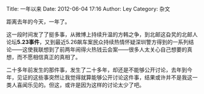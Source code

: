 Title: 一年以来
Date: 2012-06-04 17:16
Author: Ley
Category: 杂文

距离去年的今天，一年了。

这一段时间发了了挺多事，从微博上持续升温的方韩之争，到北邮这旮旯的北邮人论坛**5.23事件**，又到最近5.26飙车案民众持续热情怀疑深圳警方得到的一系列结论——这使我联想到了前两年闹得火热钱云会案——很多人太关心自己想要的真想，而不愿相信真正的真相了。

二十多年前发生的那件事，发生了二十多年，却还是不能够公开讨论，去年到今年，见证的这些事突然让我觉得就算能够公开讨论这件事，结果或许并不是我这一类人喜闻乐见的。但这，或许是因为这样的讨论太少了吧。
